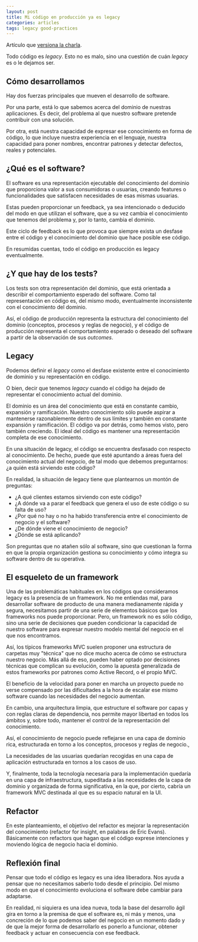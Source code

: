 ```yaml
---
layout: post
title: Mi código en producción ya es legacy
categories: articles
tags: legacy good-practices
---
```


Artículo que [versiona la charla](/peum-conf-2020).

Todo código es *legacy*. Esto no es malo, sino una cuestión de cuán *legacy* es o le dejamos ser.

## Cómo desarrollamos

Hay dos fuerzas principales que mueven el desarrollo de software.

Por una parte, está lo que sabemos acerca del dominio de nuestras aplicaciones. Es decir, del problema al que nuestro software pretende contribuir con una solución.

Por otra, está nuestra capacidad de expresar ese conocimiento en forma de código, lo que incluye nuestra experiencia en el lenguaje, nuestra capacidad para poner nombres, encontrar patrones y detectar defectos, reales y potenciales.

## ¿Qué es el software?

El software es una representación ejecutable del conocimiento del dominio que proporciona valor a sus consumidoras o usuarias, creando features o funcionalidades que satisfacen necesidades de esas mismas usuarias.

Estas pueden proporcionar un feedback, ya sea intencionado o deducido del modo en que utilizan el software, que a su vez cambia el conocimiento que tenemos del problema y, por lo tanto, cambia el dominio.

Este ciclo de feedback es lo que provoca que siempre exista un desfase entre el código y el conocimiento del dominio que hace posible ese código.

En resumidas cuentas, todo el código en producción es legacy eventualmente.

## ¿Y que hay de los tests?

Los tests son otra representación del dominio, que está orientada a describir el comportamiento esperado del software. Como tal representación en código es, del mismo modo, eventualmente inconsistente con el conocimiento del dominio.

Así, el código de producción representa la estructura del conocimiento del dominio (conceptos, procesos y reglas de negocio), y el código de producción representa el comportamiento esperado o deseado del software a partir de la observación de sus *outcomes*.

## Legacy

Podemos definir el *legacy* como el desfase existente entre el conocimiento de dominio y su representación en código.

O bien, decir que tenemos *legacy* cuando el código ha dejado de representar el conocimiento actual del dominio.

El dominio es un área del conocimiento que está en constante cambio, expansión y ramificación. Nuestro conocimiento sólo puede aspirar a mantenerse razonablemente dentro de sus límites y también en constante expansión y ramificación. El código va por detrás, como hemos visto, pero también creciendo. El ideal del código es mantener una representación completa de ese conocimiento.

En una situación de legacy, el código se encuentra desfasado con respecto al conocimiento. De hecho, puede que esté apuntando a áreas fuera del conocimiento actual del negocio, de tal modo que debemos preguntarnos: ¿a quién está sirviendo este código?

En realidad, la situación de legacy tiene que plantearnos un montón de preguntas:

* ¿A qué clientes estamos sirviendo con este código?
* ¿A dónde va a parar el feedback que genera el uso de este código o su falta de uso?
* ¿Por qué no hay o no ha habido transferencia entre el conocimiento de negocio y el software?
* ¿De dónde viene el conocimiento de negocio?
* ¿Dónde se está aplicando?

Son preguntas que no atañen sólo al software, sino que cuestionan la forma en que la propia organización gestiona su conocimiento y cómo integra su software dentro de su operativa.

## El esqueleto de un framework

Una de las problemáticas habituales en los códigos que consideramos legacy es la presencia de un framework. No me entiendas mal, para desarrollar software de producto de una manera medianamente rápida y segura, necesitamos partir de una serie de elementos básicos que los frameworks nos puede proporcionar. Pero, un framework no es sólo código, sino una serie de decisiones que pueden condicionar la capacidad de nuestro software para expresar nuestro modelo mental del negocio en el que nos encontramos.

Así, los típicos frameworks MVC suelen proponer una estructura de carpetas muy "técnica" que no dice mucho acerca de cómo se estructura nuestro negocio. Más allá de eso, pueden haber optado por decisiones técnicas que complican su evolución, como la apuesta generalizada de estos frameworks por patrones como Active Record, o el propio MVC.

El beneficio de la velocidad para poner en marcha un proyecto puede no verse compensado por las dificultades a la hora de escalar ese mismo software cuando las necesidades del negocio aumentan.

En cambio, una arquitectura limpia, que estructure el software por capas y con reglas claras de dependencia, nos permite mayor libertad en todos los ámbitos y, sobre todo, mantener el control de la representación del conocimiento.

Así, el conocimiento de negocio puede reflejarse en una capa de dominio rica, estructurada en torno a los conceptos, procesos y reglas de negocio.,

La necesidades de las usuarias quedarían recogidas en una capa de aplicación estructurada en tornos a los casos de uso.

Y, finalmente, toda la tecnología necesaria para la implementación quedaría en una capa de infraestructura, supeditada a las necesidades de la capa de dominio y organizada de forma significativa, en la que, por cierto, cabría un framework MVC destinada al que es su espacio natural en la UI.

## Refactor

En este planteamiento, el objetivo del refactor es mejorar la representación del conocimiento (refactor for insight, en palabras de Eric Evans). Básicamente con refactors que hagan que el código exprese intenciones y moviendo lógica de negocio hacia el dominio.

## Reflexión final

Pensar que todo el código es legacy es una idea liberadora. Nos ayuda a pensar que no necesitamos saberlo todo desde el principio. Del mismo modo en que el conocimiento evoluciona el software debe cambiar para adaptarse.

En realidad, ni siquiera es una idea nueva, toda la base del desarrollo ágil gira en torno a la premisa de que el software es, ni más y menos, una concreción de lo que podemos saber del negocio en un momento dado y de que la mejor forma de desarrollarlo es ponerlo a funcionar, obtener feedback y actuar en consecuencia con ese feedback.
